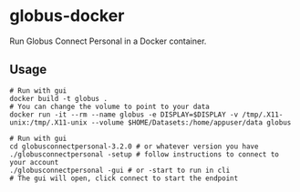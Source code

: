 # globus-docker

Run Globus Connect Personal in a Docker container.

## Usage

```shell
# Run with gui
docker build -t globus .
# You can change the volume to point to your data
docker run -it --rm --name globus -e DISPLAY=$DISPLAY -v /tmp/.X11-unix:/tmp/.X11-unix --volume $HOME/Datasets:/home/appuser/data globus

# Run with gui
cd globusconnectpersonal-3.2.0 # or whatever version you have
./globusconnectpersonal -setup # follow instructions to connect to your account
./globusconnectpersonal -gui # or -start to run in cli
# The gui will open, click connect to start the endpoint
```
